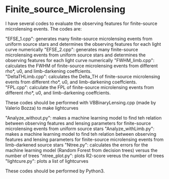 # Finite_source_Microlensing

I have several codes to evaluate the observing features for finite-source microlensing events. The codes are: 

"EFSE_1.cpp": generates many finite-source microlensing events from uniform source stars and determines the observing features for each light curve numerically 
"EFSE_2.cpp": generates many finite-source microlensing events from uniform source stars and determines the observing features for each light curve numerically 
"FWHM_limb.cpp":  calculates the FWHM of finite-source microlensing events from different rho*, u0, and limb-darkening coeffcients.  
"DeltaTHLimb.cpp":  calculates the Delta_TH of finite-source microlensing events from different rho*, u0, and limb-darkening coeffcients.  
"FPL.cpp":  calculate the FPL of finite-source microlensing events from different rho*, u0, and limb-darkening coeffcients.  

These codes should be performed with VBBinaryLensing.cpp (made by Valerio Bozza) to make lightcurves

"Analyze_without.py":  makes a machine learning model to find teh relation between observing features and lensing parameters for finite-source microlensing events  from uniform source stars 
"Analyze_withLimb.py": makes a machine learning model to find teh relation between observing features and lensing parameters for finite-source microlensing events  from limb-darkened source stars 
"Ntree.py": calculates the errors for the machine learning model (Random Forest from decision trees) versus the number of trees
"ntree_plot.py":  plots R2-score vereus the number of trees
"lightcure.py":  plots a list of lightcurves 


These codes should be performed by Python3.  

